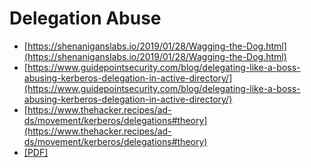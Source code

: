 # Delegation Abuse

- [https://shenaniganslabs.io/2019/01/28/Wagging-the-Dog.html](https://shenaniganslabs.io/2019/01/28/Wagging-the-Dog.html)
- [https://www.guidepointsecurity.com/blog/delegating-like-a-boss-abusing-kerberos-delegation-in-active-directory/](https://www.guidepointsecurity.com/blog/delegating-like-a-boss-abusing-kerberos-delegation-in-active-directory/)
- [https://www.thehacker.recipes/ad-ds/movement/kerberos/delegations#theory](https://www.thehacker.recipes/ad-ds/movement/kerberos/delegations#theory)
- [[PDF] ]()
